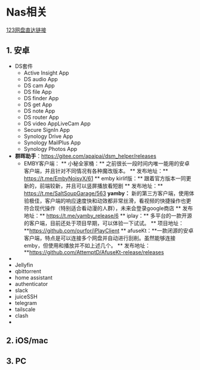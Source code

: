# Nas相关

[123网盘直达链接](https://www.123pan.com/s/wgO8Vv-xdKP3.html)
## 1. 安卓
- DS套件
    - Active Insight App
    - DS audio App
    - DS cam App
    - DS file App
    - DS finder App
    - DS get App
    - DS note App
    - DS router App
    - DS video AppLiveCam App
    - Secure SignIn App
    - Synology Drive App
    - Synology MailPlus App
    - Synology Photos App
- **群晖助手**：https://gitee.com/apaipai/dsm_helper/releases
    - EMBY客户端：
     ** 小秘全家桶：** 之前很长一段时间内唯一能用的安卓客户端，并且针对不同情况有各种魔改版本。
      ** 发布地址：** https://t.me/EmbyNoisyX/61
     ** emby kirlif版：** 跟着官方版本一同更新的，前端较新，并且可以竖屏播放看短剧
      ** 发布地址：** https://t.me/SaltSoupGarage/563
      **yamby：** 新的第三方客户端，使用体验极佳，客户端的响应速度快和动效都非常丝滑，看视频的快捷操作也更符合现代操作（特别适合看动漫的人群），未来会登录google商店
     ** 发布地址：** https://t.me/yamby_release/6
      ** iplay：** 多平台的一款开源的客户端，目前还处于项目早期，可以体验一下试试。
      ** 项目地址：**https://github.com/ourfor/iPlayClient
      ** afuseKt：**一款闭源的安卓客户端，特点是可以连接多个网盘并自动进行刮削。虽然能够连接emby，但使用和播放并不如上述几个。
     ** 发布地址：**https://github.com/AttemptD/AfuseKt-release/releases
- 
- Jellyfin
- qbittorrent
- home assistant
- authenticator
- slack
- juiceSSH
- telegram
- tailscale
- clash
- 
## 2. iOS/mac
## 3. PC
